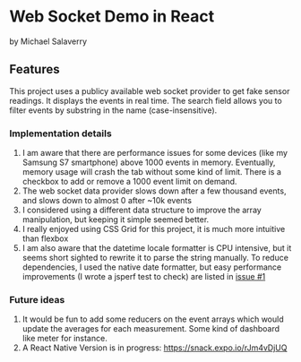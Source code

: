 # Web Socket Demo in React
by Michael Salaverry

## Features
This project uses a publicy available web socket provider to get fake sensor readings.
It displays the events in real time.
The search field allows you to filter events by substring in the name (case-insensitive).

### Implementation details
1. I am aware that there are performance issues for some devices (like my Samsung S7 smartphone) above 1000 events in memory. Eventually, memory usage will crash the tab without some kind of limit. There is a checkbox to add or remove a 1000 event limit on demand.
1. The web socket data provider slows down after a few thousand events, and slows down to almost 0 after ~10k events
1. I considered using a different data structure to improve the array manipulation, but keeping it simple seemed better.
1. I really enjoyed using CSS Grid for this project, it is much more intuitive than flexbox
1. I am also aware that the datetime locale formatter is CPU intensive, but it seems short sighted to rewrite it to parse the string manually. To reduce dependencies, I used the native date formatter, but easy performance improvements (I wrote a jsperf test to check) are listed in [issue #1](https://github.com/barakplasma/WebSocket-Demo/issues/1)

### Future ideas
1. It would be fun to add some reducers on the event arrays which would update the averages for each measurement. Some kind of dashboard like meter for instance.
1. A React Native Version is in progress: https://snack.expo.io/rJm4vDjUQ
